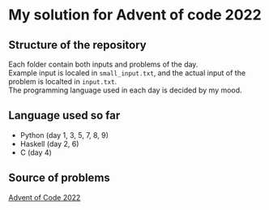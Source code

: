 # My solution for Advent of code 2022

## Structure of the repository

Each folder contain both inputs and problems of the day.  
Example input is localed in `small_input.txt`, and the actual input of the problem is localted in `input.txt`.  
The programming language used in each day is decided by my mood.

## Language used so far

- Python (day 1, 3, 5, 7, 8, 9)
- Haskell (day 2, 6)
- C (day 4)

## Source of problems

[Advent of Code 2022](https://adventofcode.com/2022/)
